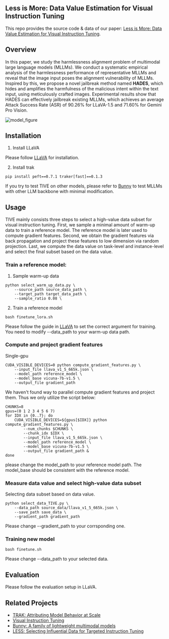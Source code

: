## Less is More: Data Value Estimation for Visual Instruction Tuning

This repo provides the source code & data of our paper: [Less is More: Data Value Estimation for Visual Instruction Tuning](https://arxiv.org/abs/2403.09559).

<!-- ```bibtex
@article{Li-HADES-2024,
  author       = {Yifan Li and Hangyu Guo and Kun Zhou and Wayne Xin Zhao and Ji{-}Rong Wen},
  title        = {Images are Achilles' Heel of Alignment: Exploiting Visual Vulnerabilities for Jailbreaking Multimodal Large Language Models},
  journal      = {CoRR},
  volume       = {abs/2403.09792},
  year         = {2024}
}
``` -->

## Overview

In this paper, we study the harmlessness alignment problem of multimodal large language models (MLLMs). We conduct a systematic empirical analysis of the harmlessness performance of representative MLLMs and reveal that the image input poses the alignment vulnerability of MLLMs. Inspired by this, we propose a novel jailbreak method named **HADES**, which hides and amplifies the harmfulness of the malicious intent within the text input, using meticulously crafted images. Experimental results show that HADES can effectively jailbreak existing MLLMs, which achieves an average Attack Success Rate (ASR) of 90.26% for LLaVA-1.5 and 71.60% for Gemini Pro Vision.

![model_figure](./figs/hades.jpg)

## Installation
1. Install LLaVA

Please follow [LLaVA](https://github.com/haotian-liu/LLaVA) for installation.

2. Install trak
```Shell
pip install peft==0.7.1 traker[fast]==0.1.3
```

If you try to test TIVE on other models, please refer to [Bunny](https://github.com/BAAI-DCAI/Bunny) to test MLLMs with other LLM backbone with minimal modification.

## Usage
TIVE mainly consists three steps to select a high-value data subset for visual instruction tuning. First, we sample a minimal amount of warm-up data to train a reference model. The reference model is later used to compute gradient features. Second, we obtain the gradient features via back propagation and project these features to low dimension via random projection. Last, we compute the data value on task-level and instance-level and select the final subset based on the data value.
  
### Train a reference model:
1. Sample warm-up data
```Shell
python select_warm_up_data.py \
    --source_path source_data_path \
    --target_path target_data_path \
    --sample_ratio 0.08 \
```

2. Train a reference model
```Shell
bash finetune_lora.sh
```
Please follow the guide in [LLaVA](https://github.com/haotian-liu/LLaVA) to set the correct argument for training. You need to modify --data_path to your warm-up data path.

### Compute and project gradient features
Single-gpu
```Shell
CUDA_VISIBLE_DEVICES=0 python compute_gradient_features.py \
    --input_file llava_v1_5_665k.json \
    --model_path reference_model \
    --model_base vicuna-7b-v1.5 \
    --output_file gradient_path 
```

We haven't found way to parallel compute gradient features and project them. Thus we only utilize the script below:

```Shell
CHUNKS=8
gpus=(0 1 2 3 4 5 6 7)
for IDX in {0..7}; do
    CUDA_VISIBLE_DEVICES=${gpus[$IDX]} python compute_gradient_features.py \
        --num_chunks $CHUNKS \
        --chunk_idx $IDX \
        --input_file llava_v1_5_665k.json \
        --model_path reference_model \
        --model_base vicuna-7b-v1.5 \
        --output_file gradient_path &
done
```

please change the model_path to your reference model path. The model_base should be consistent with the reference model. 


### Measure data value and select high-value data subset
Selecting data subset based on data value.
```Shell
python select_data_TIVE.py \
    --data_path source_data/llava_v1_5_665k.json \
    --save_path save_data \
    --gradient_path gradient_path
```
Please change --gradient_path to your corrsponding one.

### Training new model
```Shell
bash finetune.sh
```
Please change --data_path to your selected data.

## Evaluation

Please follow the evaluation setup in LLaVA.

## Related Projects

- [TRAK: Attributing Model Behavior at Scale](https://github.com/MadryLab/trak)
- [Visual Instruction Tuning](https://github.com/haotian-liu/LLaVA)
- [Bunny: A family of lightweight multimodal models](https://github.com/BAAI-DCAI/Bunny)
- [LESS: Selecting Influential Data for Targeted Instruction Tuning](https://github.com/princeton-nlp/LESS)
